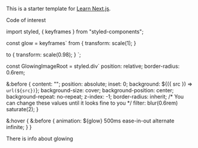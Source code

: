 This is a starter template for [Learn Next.js](https://nextjs.org/learn).

Code of interest 


import styled, { keyframes } from "styled-components";

const glow = keyframes`
  from {
    transform: scale(1);
  }

  to {
    transform: scale(0.98);
  }
`;

const GlowingImageRoot = styled.div`
  position: relative;
  border-radius: 0.6rem;

  &:before {
    content: "";
    position: absolute;
    inset: 0;
    background: ${({ src }) => `url(${src})`};
    background-size: cover;
    background-position: center;
    background-repeat: no-repeat;
    z-index: -1;
    border-radius: inherit;
    /* You can change these values until it looks fine to you */
    filter: blur(0.6rem) saturate(2);
  }

  &:hover {
    &:before {
      animation: ${glow} 500ms ease-in-out alternate infinite;
    }
  }


There is info about glowing